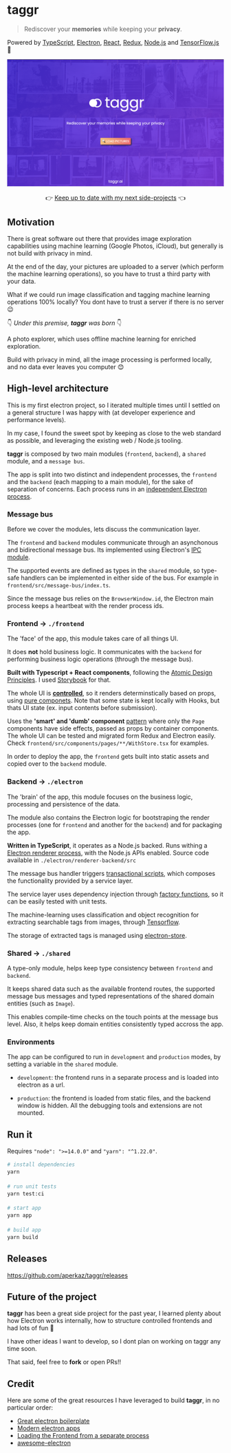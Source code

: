 # taggr

> Rediscover your **memories** while keeping your **privacy**.

Powered by [TypeScript](https://www.typescriptlang.org/), [Electron](https://www.electronjs.org/), [React](https://reactjs.org/), [Redux](https://redux-toolkit.js.org/), [Node.js](https://nodejs.org/en/) and [TensorFlow.js](https://www.tensorflow.org/) 🚀

![taggr screenshot](./test-images/screenshot.png "taggr")

<p style="text-align: center;">👉 <a href="https://twitter.com/aperkaz">Keep up to date with my next side-projects</a> 👈</p>

## Motivation

There is great software out there that provides image exploration capabilities using machine learning (Google Photos, iCloud), but generally is not build with privacy in mind.

At the end of the day, your pictures are uploaded to a server (which perform the machine learning operations), so you have to trust a third party with your data.

What if we could run image classification and tagging machine learning operations 100% locally?
You dont have to trust a server if there is no server 😉

👇 _Under this premise, **taggr** was born_ 👇

A photo explorer, which uses offline machine learning for enriched exploration.

Build with privacy in mind, all the image processing is performed locally, and no data ever leaves you computer 😊

## High-level architecture

This is my first electron project, so I iterated multiple times until I settled on a general structure I was happy with (at developer experience and performance levels).

In my case, I found the sweet spot by keeping as close to the web standard as possible, and leveraging the existing web / Node.js tooling.

**taggr** is composed by two main modules (`frontend`, `backend`), a `shared` module, and a `message bus`.

The app is split into two distinct and independent processes, the `frontend` and the `backend` (each mapping to a main module), for the sake of separation of concerns. Each process runs in an [independent Electron process](https://blog.logrocket.com/advanced-electron-js-architecture/).

### Message bus

Before we cover the modules, lets discuss the communication layer.

The `frontend` and `backend` modules communicate through an asynchonous and bidirectional message bus.
Its implemented using Electron's [IPC module](https://www.electronjs.org/docs/latest/api/ipc-main/).

The supported events are defined as types in the `shared` module, so type-safe handlers can be implemented in either side of the bus. For example in `frontend/src/message-bus/index.ts`.

Since the message bus relies on the `BrowserWindow.id`, the Electron main process keeps a heartbeat with the render process ids.

### Frontend → `./frontend`

The 'face' of the app, this module takes care of all things UI.

It does **not** hold business logic. It communicates with the `backend` for performing business logic operations (through the message bus).

**Built with Typescript + React components**, following the [Atomic Design Principles](https://bradfrost.com/blog/post/atomic-web-design/). I used [Storybook](https://storybook.js.org/) for that.

The whole UI is **[controlled](https://www.robinwieruch.de/react-controlled-components)**, so it renders determinstically based on props, using [pure componets](https://www.geeksforgeeks.org/reactjs-pure-components/). Note that some state is kept locally with Hooks, but thats UI state (ex. input contents before submission).

Uses the **'smart' and 'dumb' component** [pattern](https://jaketrent.com/post/smart-dumb-components-react) where only the `Page` components have side effects, passed as props by container components. The whole UI can be tested and migrated form Redux and Electron easily. Check `frontend/src/components/pages/**/WithStore.tsx` for examples.

In order to deploy the app, the `frontend` gets built into static assets and copied over to the `backend` module.

### Backend → `./electron`

The 'brain' of the app, this module focuses on the business logic, processing and persistence of the data.

The module also contains the Electron logic for bootstraping the render processes (one for `frontend` and another for the `backend`) and for packaging the app.

**Written in TypeScript**, it operates as a Node.js backed. Runs withing a [Electron renderer process](https://www.electronjs.org/docs/latest/tutorial/process-model), with the Node.js APIs enabled. Source code available in `./electron/renderer-backend/src`

The message bus handler triggers [transactional scripts](https://martinfowler.com/eaaCatalog/transactionScript.html), which composes the functionality provided by a service layer.

The service layer uses dependency injection through [factory functions](https://www.javascripttutorial.net/javascript-factory-functions/), so it can be easily tested with unit tests.

The machine-learning uses classification and object recognition for extracting searchable tags from images, through [Tensorflow](https://github.com/tensorflow/tfjs).

The storage of extracted tags is managed using [electron-store](https://github.com/sindresorhus/electron-store).

### Shared → `./shared`

A type-only module, helps keep type consistency between `frontend` and `backend`.

It keeps shared data such as the available frontend routes, the supported message bus messages and typed representations of the shared domain entities (such as `Image`).

This enables compile-time checks on the touch points at the message bus level. Also, it helps keep domain entities consistently typed accross the app.

### Environments

The app can be configured to run in `development` and `production` modes, by setting a variable in the `shared` module.

- `development`: the frontend runs in a separate process and is loaded into electron as a url.

- `production`: the frontend is loaded from static files, and the backend window is hidden. All the debugging tools and extensions are not mounted.

## Run it

Requires `"node": ">=14.0.0"` and `"yarn": "^1.22.0"`.

```bash
# install dependencies
yarn

# run unit tests
yarn test:ci

# start app
yarn app

# build app
yarn build
```

## Releases

<https://github.com/aperkaz/taggr/releases>

## Future of the project

**taggr** has been a great side project for the past year, I learned plenty about how Electron works internally, how to structure controlled frontends and had lots of fun 🎉

I have other ideas I want to develop, so I dont plan on working on taggr any time soon.

That said, feel free to **fork** or open PRs!!

## Credit

Here are some of the great resources I have leveraged to build **taggr**, in no particular order:

- [Great electron boilerplate](https://github.com/sindresorhus/electron-boilerplate)
- [Modern electron apps](https://archive.jlongster.com/secret-of-good-electron-apps)
- [Loading the Frontend from a separate process](https://medium.com/@kitze/%EF%B8%8F-from-react-to-an-electron-app-ready-for-production-a0468ecb1da3?p=a0468ecb1da3)
- [awesome-electron](https://github.com/sindresorhus/awesome-electron)
